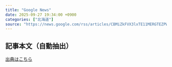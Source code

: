 ```yaml
---
title: "Google News"
date: 2025-09-27 19:34:00 +0900
categories: ["北海道"]
source: "https://news.google.com/rss/articles/CBMiZkFVX3lxTE11MERGTEZPWXhWWkU5U1JrYXBRSXpHRlQ4cHoxaVV1VWJ2SEl2N3JibnZXYnVnUlQzSDF3TGE3djdXRzVCcWR3cXE4VHBFZFRXVWYzWWoyeGd4ZTAyQTA2OHJTcDdmdw?oc=5"
---
```


## 記事本文（自動抽出）
<body class="y0K44d EA71Tc" id="readabilityBody"></body>

[出典はこちら](https://news.google.com/rss/articles/CBMiZkFVX3lxTE11MERGTEZPWXhWWkU5U1JrYXBRSXpHRlQ4cHoxaVV1VWJ2SEl2N3JibnZXYnVnUlQzSDF3TGE3djdXRzVCcWR3cXE4VHBFZFRXVWYzWWoyeGd4ZTAyQTA2OHJTcDdmdw?oc=5)
